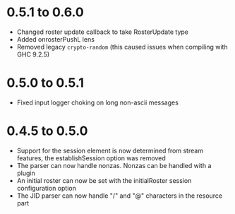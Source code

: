 # 0.5.1 to 0.6.0
* Changed roster update callback to take RosterUpdate type
* Added onrosterPushL lens
* Removed legacy `crypto-random` (this caused issues when compiling with GHC 9.2.5)

# 0.5.0 to 0.5.1
* Fixed input logger choking on long non-ascii messages

# 0.4.5 to 0.5.0
* Support for the session element is now determined from stream features, the
  establishSession option was removed
* The parser can now handle nonzas. Nonzas can be handled with a plugin
* An initial roster can now be set with the initialRoster session configuration
  option
* The JID parser can now handle "/" and "@" characters in the resource part
